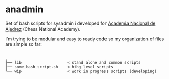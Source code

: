 # anadmin
Set of bash scripts for sysadmin i developed for [Academia Nacional de Ajedrez](https://anaj.org.ve/) (Chess National Academy).

I'm trying to be modular and easy to ready code so my organization of files are simple so far:

<pre><code>
.
├── lib                    < stand alone and common scripts
├── some_bash_script.sh    < hihg level scripts
└── wip                    < work in progress scripts (developing)
</code></pre>
